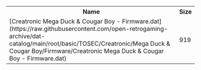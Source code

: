 <table>
<tr><th>Name</th><th>Size</th></tr>
<tr><td>[Creatronic Mega Duck & Cougar Boy - Firmware.dat](https://raw.githubusercontent.com/open-retrogaming-archive/dat-catalog/main/root/basic/TOSEC/Creatronic/Mega Duck & Cougar Boy/Firmware/Creatronic Mega Duck & Cougar Boy - Firmware.dat)</td><td>919</td></tr>
</table>
